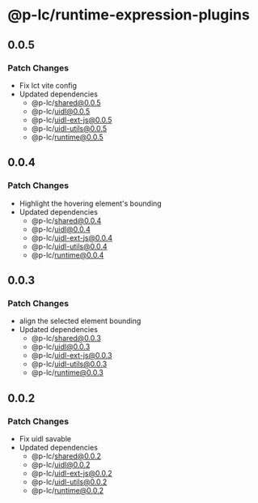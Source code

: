 # @p-lc/runtime-expression-plugins

## 0.0.5

### Patch Changes

- Fix lct vite config
- Updated dependencies
  - @p-lc/shared@0.0.5
  - @p-lc/uidl@0.0.5
  - @p-lc/uidl-ext-js@0.0.5
  - @p-lc/uidl-utils@0.0.5
  - @p-lc/runtime@0.0.5

## 0.0.4

### Patch Changes

- Highlight the hovering element's bounding
- Updated dependencies
  - @p-lc/shared@0.0.4
  - @p-lc/uidl@0.0.4
  - @p-lc/uidl-ext-js@0.0.4
  - @p-lc/uidl-utils@0.0.4
  - @p-lc/runtime@0.0.4

## 0.0.3

### Patch Changes

- align the selected element bounding
- Updated dependencies
  - @p-lc/shared@0.0.3
  - @p-lc/uidl@0.0.3
  - @p-lc/uidl-ext-js@0.0.3
  - @p-lc/uidl-utils@0.0.3
  - @p-lc/runtime@0.0.3

## 0.0.2

### Patch Changes

- Fix uidl savable
- Updated dependencies
  - @p-lc/shared@0.0.2
  - @p-lc/uidl@0.0.2
  - @p-lc/uidl-ext-js@0.0.2
  - @p-lc/uidl-utils@0.0.2
  - @p-lc/runtime@0.0.2
